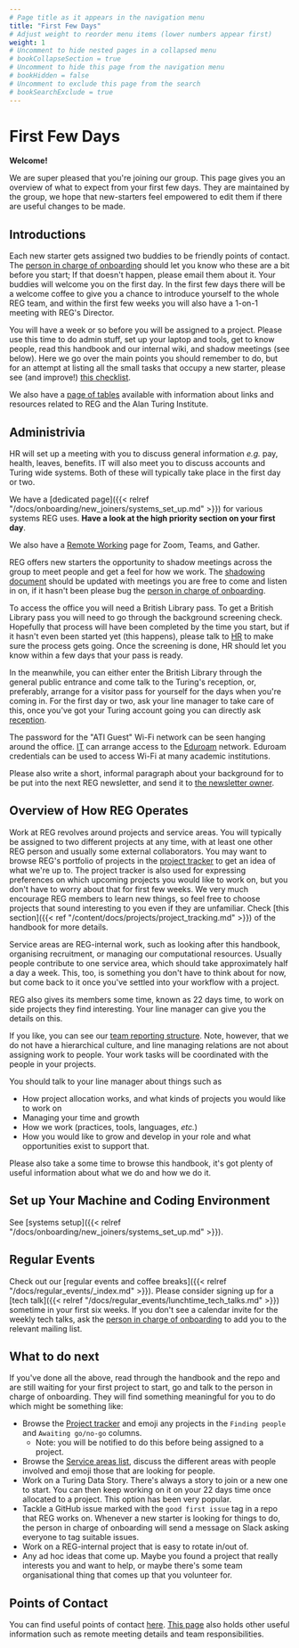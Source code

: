 ```yaml
---
# Page title as it appears in the navigation menu
title: "First Few Days"
# Adjust weight to reorder menu items (lower numbers appear first)
weight: 1
# Uncomment to hide nested pages in a collapsed menu
# bookCollapseSection = true
# Uncomment to hide this page from the navigation menu
# bookHidden = false
# Uncomment to exclude this page from the search
# bookSearchExclude = true
---
```


# First Few Days

**Welcome!**

We are super pleased that you're joining our group.
This page gives you an overview of what to expect from your first few days.
They are maintained by the group, we hope that new-starters feel empowered to edit them if there are useful changes to be made.

## Introductions

Each new starter gets assigned two buddies to be friendly points of contact.
The [person in charge of onboarding](https://github.com/alan-turing-institute/research-engineering-group/wiki/The-REGistry#responsibilities)
should let you know who these are a bit before you start;
If that doesn't happen, please email them about it.
Your buddies will welcome you on the first day.
In the first few days there will be a welcome coffee to give you a chance to introduce yourself to the whole REG team, and within the first few weeks you will also have a 1-on-1 meeting with REG's Director.

You will have a week or so before you will be assigned to a project.
Please use this time to do admin stuff, set up your laptop and tools, get to know people, read this handbook and our internal wiki, and shadow meetings (see below).
Here we go over the main points you should remember to do, but for an attempt at listing all the small tasks that occupy a new starter, please see (and improve!) [this checklist](https://github.com/alan-turing-institute/research-engineering-group/wiki/New-starter-checklist).

We also have a [page of tables](https://github.com/alan-turing-institute/research-engineering-group/wiki/Useful-Links-for-REG) available with information about links and resources related to REG and the Alan Turing Institute.

## Administrivia

HR will set up a meeting with you to discuss general information *e.g.* pay, health, leaves, benefits.
IT will also meet you to discuss accounts and Turing wide systems.
Both of these will typically take place in the first day or two.

We have a
[dedicated page]({{< relref "/docs/onboarding/new_joiners/systems_set_up.md" >}})
for various systems REG uses.
**Have a look at the high priority section on your first day**.

We also have a
[Remote Working](https://github.com/alan-turing-institute/research-engineering-group/wiki/Remote-Working)
page for Zoom, Teams, and Gather.

REG offers new starters the opportunity to shadow meetings across the group to meet people and get a feel for how we work.
The
[shadowing document](https://github.com/alan-turing-institute/research-engineering-group/wiki/The-REGistry#documents)
should be updated with meetings you are free to come and listen in on, if it hasn't been please bug the
[person in charge of onboarding](https://github.com/alan-turing-institute/research-engineering-group/wiki/The-REGistry#responsibilities).

To access the office you will need a British Library pass.
To get a British Library pass you will need to go through the background screening check.
Hopefully that process will have been completed by the time you start, but if it hasn't even been started yet (this happens), please talk to
[HR](https://github.com/alan-turing-institute/research-engineering-group/wiki/The-REGistry#points-of-contact)
to make sure the process gets going.
Once the screening is done, HR should let you know within a few days that your pass is ready.

In the meanwhile, you can either enter the British Library through the general public entrance and come talk to the Turing's reception, or, preferably, arrange for a visitor pass for yourself for the days when you're coming in.
For the first day or two, ask your line manager to take care of this, once you've got your Turing account going you can directly ask [reception](https://github.com/alan-turing-institute/research-engineering-group/wiki/The-REGistry#points-of-contact).

The password for the "ATI Guest" Wi-Fi network can be seen hanging around the office.
[IT](https://github.com/alan-turing-institute/research-engineering-group/wiki/The-REGistry#points-of-contact)
can arrange access to the [Eduroam](https://eduroam.org/) network.
Eduroam credentials can be used to access Wi-Fi at many academic institutions.

Please also write a short, informal paragraph about your background for to be put into the next REG newsletter,
and send it to
[the newsletter owner](https://github.com/alan-turing-institute/research-engineering-group/wiki/The-REGistry#responsibilities).

## Overview of How REG Operates

Work at REG revolves around projects and service areas.
You will typically be assigned to two different projects at any time, with at least one other REG person and usually some external collaborators.
You may want to browse REG's portfolio of projects in the
[project tracker](https://github.com/alan-turing-institute/Hut23/projects/2)
to get an idea of what we're up to.
The project tracker is also used for expressing preferences on which upcoming projects you would like to work on, but you don't have to worry about that for first few weeks.
We very much encourage REG members to learn new things, so feel free to choose projects that sound interesting to you even if they are unfamiliar.
Check
[this section]({{< ref "/content/docs/projects/project_tracking.md" >}})
of the handbook for more details.

Service areas are REG-internal work, such as looking after this handbook, organising recruitment, or managing our computational resources.
Usually people contribute to one service area, which should take approximately half a day a week.
This, too, is something you don't have to think about for now, but come back to it once you've settled into your workflow with a project.

REG also gives its members some time, known as 22 days time, to work on side projects they find interesting.
Your line manager can give you the details on this.

If you like, you can see our
[team reporting structure](https://github.com/alan-turing-institute/research-engineering-group/wiki/Team-reporting-structure).
Note, however, that we do not have a hierarchical culture, and line managing relations are not about assigning work to people.
Your work tasks will be coordinated with the people in your projects.

You should talk to your line manager about things such as

- How project allocation works, and what kinds of projects you would like to work on
- Managing your time and growth
- How we work (practices, tools, languages, *etc.*)
- How you would like to grow and develop in your role and what opportunities exist to support that.

Please also take a some time to browse this handbook, it's got plenty of useful information about what we do and how we do it.

## Set up Your Machine and Coding Environment

See [systems setup]({{< relref "/docs/onboarding/new_joiners/systems_set_up.md" >}}).

## Regular Events

Check out our [regular events and coffee breaks]({{< relref "/docs/regular_events/_index.md" >}}).
Please consider signing up for a
[tech talk]({{< relref "/docs/regular_events/lunchtime_tech_talks.md" >}})
sometime in your first six weeks.
If you don't see a calendar invite for the weekly tech talks, ask the
[person in charge of onboarding](https://github.com/alan-turing-institute/research-engineering-group/wiki/The-REGistry#responsibilities)
to add you to the relevant mailing list.

## What to do next

If you've done all the above, read through the handbook and the repo and are still waiting for your first project to start, go and talk to the person in charge of onboarding.
They will find something meaningful for you to do which might be something like:

- Browse the [Project tracker](https://github.com/alan-turing-institute/Hut23/projects/2) and emoji any projects in the `Finding people` and `Awaiting go/no-go` columns.
  - Note: you will be notified to do this before being assigned to a project.
- Browse the [Service areas list](https://github.com/alan-turing-institute/research-engineering-group/wiki/Service-areas), discuss the different areas with people involved and emoji those that are looking for people.
- Work on a Turing Data Story. There's always a story to join or a new one to start. You can then keep working on it on your 22 days time once allocated to a project. This option has been very popular.
- Tackle a GitHub issue marked with the `good first issue` tag in a repo that REG works on. Whenever a new starter is looking for things to do, the person in charge of onboarding will send a message on Slack asking everyone to tag suitable issues.
- Work on a REG-internal project that is easy to rotate in/out of.
- Any ad hoc ideas that come up. Maybe you found a project that really interests you and want to help, or maybe there's some team organisational thing that comes up that you volunteer for.

## Points of Contact

You can find useful points of contact
[here](https://github.com/alan-turing-institute/research-engineering-group/wiki/The-REGistry#points-of-contact).
[This page](https://github.com/alan-turing-institute/research-engineering-group/wiki/The-REGistry)
also holds other useful information such as remote meeting details and team responsibilities.
